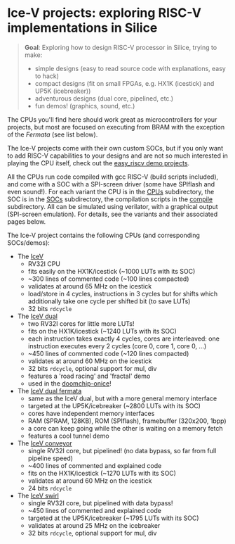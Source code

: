 # Ice-V projects: exploring RISC-V implementations in Silice

> **Goal**: Exploring how to design RISC-V processor in Silice, trying to make:
> - simple designs (easy to read source code with explanations, easy to hack)
> - compact designs (fit on small FPGAs, e.g. HX1K (icestick) and UP5K (icebreaker))
> - adventurous designs (dual core, pipelined, etc.)
> - fun demos! (graphics, sound, etc.)

The CPUs you'll find here should work great as microcontrollers for your projects,
but most are focused on executing from BRAM with the exception of the *Fermata*
(see list below).

The Ice-V projects come with their own custom SOCs, but if you only want to add
RISC-V capabilities to your designs and are not so much interested in playing
the CPU itself, check out the [easy_riscv demo projects](../easy-riscv/README.md).

All the CPUs run code compiled with gcc RISC-V (build scripts included), and
come with a SOC with a SPI-screen driver (some have SPIflash and even sound!).
For each variant the CPU is in the [CPUs](./CPUs/) subdirectory, the SOC is in
the [SOCs](./SOCs/) subdirectory, the compilation scripts in
the [compile](./compile/) subdirectory. All can be simulated using verilator,
with a graphical output (SPI-screen emulation). For details, see the variants
and their associated pages below.

The Ice-V project contains the following CPUs (and corresponding SOCs/demos):
- The [IceV](IceV.md)
    - RV32I CPU
    - fits easily on the HX1K/icestick (~1000 LUTs with its SOC)
    - ~300 lines of commented code (~100 lines compacted)
    - validates at around 65 MHz on the icestick
    - load/store in 4 cycles, instructions in 3 cycles but for shifts which
      additionally take one cycle per shifted bit (to save LUTs)
    - 32 bits `rdcycle`
- The [IceV dual](IceVDual.md)
    - two RV32I cores for little more LUTs!
    - fits on the HX1K/icestick (~1240 LUTs with its SOC)
    - each instruction takes exactly 4 cycles, cores are interleaved: one instruction
    executes every 2 cycles (core 0, core 1, core 0, ...)
    - ~450 lines of commented code (~120 lines compacted)
    - validates at around 60 MHz on the icestick
    - 32 bits `rdcycle`, optional support for mul, div
    - features a 'road racing' and 'fractal' demo
    - used in the [doomchip-onice](https://www.antexel.com/doomchip_onice_rc3/)!
- The [IceV dual fermata](IceVDualFermata.md)
    - same as the IceV dual, but with a more general memory interface
    - targeted at the UP5K/icebreaker (~2800 LUTs with its SOC)
    - cores have independent memory interfaces
    - RAM (SPRAM, 128KB), ROM (SPIflash), framebuffer (320x200, 1bpp)
    - a core can keep going while the other is waiting on a memory fetch
    - features a cool tunnel demo
- The [IceV conveyor](CPUs/ice-v-conveyor.si)
    - single RV32I core, but pipelined! (no data bypass, so far from full pipeline speed)
    - ~400 lines of commented and explained code
    - fits on the HX1K/icestick (~1270 LUTs with its SOC)
    - validates at around 60 MHz on the icestick
    - 24 bits `rdcycle`
- The [IceV swirl](CPUs/ice-v-swirl.si)
    - single RV32I core, but pipelined with data bypass!
    - ~450 lines of commented and explained code
    - targeted at the UP5K/icebreaker (~1795 LUTs with its SOC)
    - validates at around 25 MHz on the icebreaker
    - 32 bits `rdcycle`, optional support for mul, div
